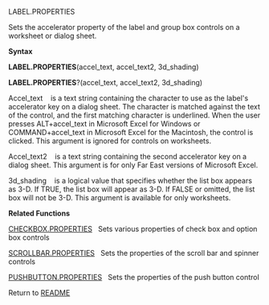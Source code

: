 LABEL.PROPERTIES

Sets the accelerator property of the label and group box controls on a
worksheet or dialog sheet.

**Syntax**

**LABEL.PROPERTIES**(accel\_text, accel\_text2, 3d\_shading)

**LABEL.PROPERTIES**?(accel\_text, accel\_text2, 3d\_shading)

Accel\_text    is a text string containing the character to use as the
label's accelerator key on a dialog sheet. The character is matched
against the text of the control, and the first matching character is
underlined. When the user presses ALT+accel\_text in Microsoft Excel for
Windows or COMMAND+accel\_text in Microsoft Excel for the Macintosh, the
control is clicked. This argument is ignored for controls on worksheets.

Accel\_text2    is a text string containing the second accelerator key
on a dialog sheet. This argument is for only Far East versions of
Microsoft Excel.

3d\_shading    is a logical value that specifies whether the list box
appears as 3-D. If TRUE, the list box will appear as 3-D. If FALSE or
omitted, the list box will not be 3-D. This argument is available for
only worksheets.

**Related Functions**

[CHECKBOX.PROPERTIES](CHECKBOX.PROPERTIES.md)   Sets various properties of check box and option
box controls

[SCROLLBAR.PROPERTIES](SCROLLBAR.PROPERTIES.md)   Sets the properties of the scroll bar and spinner
controls

[PUSHBUTTON.PROPERTIES](PUSHBUTTON.PROPERTIES.md)   Sets the properties of the push button control



Return to [README](README.md)


